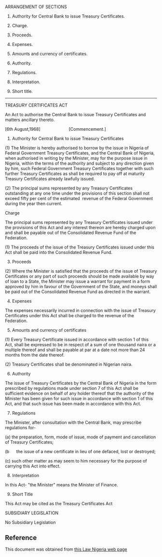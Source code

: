 # 

ARRANGEMENT OF SECTIONS

1. Authority for Central Bank to issue Treasury Certificates.

2. Charge.

3. Proceeds.

4. Expenses.

5. Amounts and currency of certificates.

6. Authority.

7. Regulations.

8. Interpretation.

9. Short title.

_________________________________

TREASURY CERTIFICATES ACT

An Act to authorise the Central Bank to issue Treasury Certificates and matters ancillary thereto.

[6th August,1968]                        [Commencement.]

1. Authority for Central Bank to issue Treasury Certificates

(1) The Minister is hereby authorised to borrow by the issue in Nigeria of Federal Government Treasury Certificates, and the Central Bank of Nigeria, when authorised in writing by the Minister, may for the purpose issue in Nigeria, within the terms of the authority and subject to any direction given by him, such Federal Government Treasury Certificates together with such further Treasury Certificates as shall be required to pay off at maturity Treasury Certificates already lawfully issued.

(2) The principal sums represented by any Treasury Certificates outstanding at any one time under the provisions of this section shall not exceed fifty per cent of the estimated  revenue of the Federal Government during the year then current.

Charge

The principal sums represented by any Treasury Certificates issued under the provisions of this Act and any interest thereon are hereby charged upon and shall be payable out of the Consolidated Revenue Fund of the Federation.

(1) The proceeds of the issue of the Treasury Certificates issued under this Act shall be paid into the Consolidated Revenue Fund.

3. Proceeds

(2) Where the Minister is satisfied that the proceeds of the issue of Treasury Certificates or any part of such proceeds should be made available by way of loan to a State, the Minister may issue a warrant for payment in a form approved by him in favour of the Government of the State, and moneys shall be paid out of the Consolidated Revenue Fund as directed in the warrant.

4. Expenses

The expenses necessarily incurred in connection with the issue of Treasury Certificates under this Act shall be charged to the revenue of the Federation.

5. Amounts and currency of certificates

(1) Every Treasury Certificate issued in accordance with section 1 of this Act, shall be expressed to be in respect of a sum of one thousand naira or a multiple thereof and shall be payable at par at a date not more than 24 months from the date thereof.

(2) Treasury Certificates shall be denominated in Nigerian naira.

6. Authority

The issue of Treasury Certificates by the Central Bank of Nigeria in the form prescribed by regulations made under section 7 of this Act shall be sufficient evidence on behalf of any holder thereof that the authority of the Minister has been given for such issue in accordance with section 1 of this Act, and that such issue has been made in accordance with this Act.

7. Regulations

The Minister, after consultation with the Central Bank, may prescribe regulations for-

(a) the preparation, form, mode of issue, mode of payment and cancellation of Treasury Certificates;

(b      the issue of a new certificate in lieu of one defaced, lost or destroyed;

(c) such other matter as may seem to him necessary for the purpose of carrying this Act into effect.

8. Interpretation

In this Act- "the Minister" means the Minister of Finance.

9. Short Title

This Act may be cited as the Treasury Certificates Act

SUBSIDIARY LEGISLATION

No Subsidiary Legislation

## Reference

This document was obtained from [this Law Nigeria web page](http://www.lawnigeria.com/LFN/T/Treasury-Certificates-Act.php)
